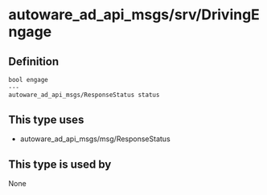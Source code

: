 # autoware_ad_api_msgs/srv/DrivingEngage

## Definition

```txt
bool engage
---
autoware_ad_api_msgs/ResponseStatus status
```

## This type uses

- autoware_ad_api_msgs/msg/ResponseStatus

## This type is used by

None
